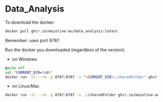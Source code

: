 # Data_Analysis

To download the docker:

```sh
docker pull ghcr.io/maiolino-au/data_analysis:latest
```

Remember: uses port 8787

Run the docker you downloaded (regardless of the version):
* on Windows

```cmd
@echo off
set "CURRENT_DIR=%cd%"
docker run -it --rm -p 8787:8787 -v "%CURRENT_DIR%:/sharedFolder" ghcr.io/maiolino-au/data_analysis:latest
```

* on Linux/Mac

```sh
docker run -it --rm -p 8787:8787 -v .:/sharedFolder ghcr.io/maiolino-au/data_analysis:latest
```
